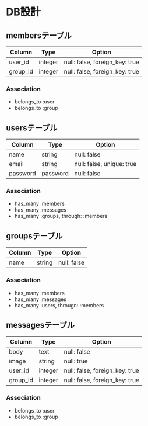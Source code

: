 # DB設計

## membersテーブル

|Column|Type|Option|
|------|----|------|
|user_id|integer|null: false, foreign_key: true|
|group_id|integer|null: false, foreign_key: true|

### Association
- belongs_to :user
- belongs_to :group


## usersテーブル

|Column|Type|Option|
|------|----|------|
|name|string|null: false|
|email|string|null: false, unique: true|
|password|password|null: false|

### Association
- has_many :members
- has_many :messages
- has_many :groups, through: :members


## groupsテーブル
|Column|Type|Option|
|------|----|------|
|name|string|null: false|

### Association
- has_many :members
- has_many :messages
- has_many :users, througn: :members


## messagesテーブル
|Column|Type|Option|
|------|----|------|
|body|text|null: false|
|image|string|null: true|
|user_id|integer|null: false, foreign_key: true|
|group_id|integer|null: false, foreign_key: true|

### Association
- belongs_to :user
- belongs_to :group
